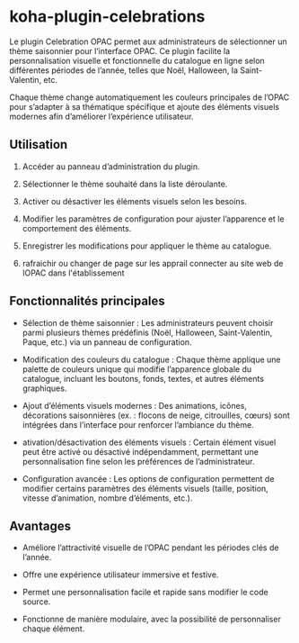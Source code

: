 # koha-plugin-celebrations

Le plugin Celebration OPAC permet aux administrateurs de sélectionner un thème saisonnier pour l’interface OPAC. Ce plugin facilite la personnalisation visuelle et fonctionnelle du catalogue en ligne selon différentes périodes de l’année, telles que Noël, Halloween, la Saint-Valentin, etc.

Chaque thème change automatiquement les couleurs principales de l’OPAC pour s’adapter à sa thématique spécifique et ajoute des éléments visuels modernes afin d’améliorer l’expérience utilisateur.

## Utilisation

 1. Accéder au panneau d’administration du plugin.

2. Sélectionner le thème souhaité dans la liste déroulante.

3. Activer ou désactiver les éléments visuels selon les besoins.

4. Modifier les paramètres de configuration pour ajuster l’apparence et le comportement des éléments.

5. Enregistrer les modifications pour appliquer le thème au catalogue.
6. rafraichir ou changer de page sur les apprail connecter au site web de lOPAC dans l'établissement


## Fonctionnalités principales

- Sélection de thème saisonnier :
Les administrateurs peuvent choisir parmi plusieurs thèmes prédéfinis (Noël, Halloween, Saint-Valentin, Paque, etc.) via un panneau de configuration.

- Modification des couleurs du catalogue :
Chaque thème applique une palette de couleurs unique qui modifie l’apparence globale du catalogue, incluant les boutons, fonds, textes, et autres éléments graphiques.

- Ajout d’éléments visuels modernes :
Des animations, icônes, décorations saisonnières (ex. : flocons de neige, citrouilles, cœurs) sont intégrées dans l’interface pour renforcer l’ambiance du thème.

- ativation/désactivation des éléments visuels :
Certain élément visuel peut être activé ou désactivé indépendamment, permettant une personnalisation fine selon les préférences de l’administrateur.

- Configuration avancée :
Les options de configuration permettent de modifier certains paramètres des éléments visuels (taille, position, vitesse d’animation, nombre d’éléments, etc.).

## Avantages

- Améliore l’attractivité visuelle de l’OPAC pendant les périodes clés de l’année.

- Offre une expérience utilisateur immersive et festive.

- Permet une personnalisation facile et rapide sans modifier le code source.

- Fonctionne de manière modulaire, avec la possibilité de personnaliser chaque élément.
